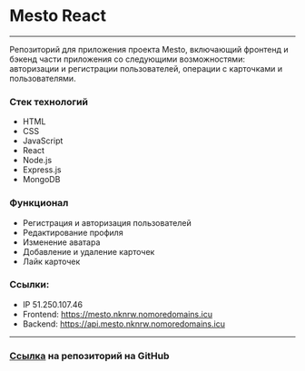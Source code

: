 # Mesto React
____
Репозиторий для приложения проекта Mesto, включающий фронтенд и бэкенд части приложения со следующими возможностями: авторизации и регистрации пользователей, операции с карточками и пользователями.

### Стек технологий
- HTML
- CSS
- JavaScript
- React
- Node.js
- Express.js
- MongoDB

### Функционал
- Регистрация и авторизация пользователей
- Редактирование профиля
- Изменение аватара
- Добавление и удаление карточек
- Лайк карточек
 
### Ссылки:
- IP 51.250.107.46
- Frontend: https://mesto.nknrw.nomoredomains.icu
- Backend: https://api.mesto.nknrw.nomoredomains.icu
____
### [Ссылка](https://github.com/nknrw/react-mesto-api-full) на репозиторий на GitHub
